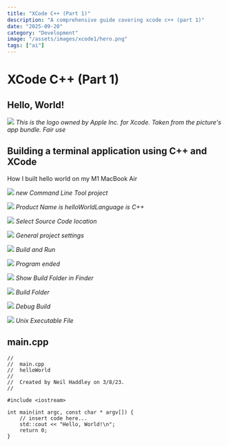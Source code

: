 ```yaml
---
title: "XCode C++ (Part 1)"
description: "A comprehensive guide covering xcode c++ (part 1)"
date: "2025-09-20"
category: "Development"
image: "/assets/images/xcode1/hero.png"
tags: ["ai"]
---
```


# XCode C++ (Part 1)

## Hello, World!

![](/assets/images/xcode1/xcode-14-icon-300x314.png)
*This is the logo owned by Apple Inc. for Xcode. Taken from the picture's app bundle. Fair use*


## Building a terminal application using C++ and XCode

How I built hello world on my M1 MacBook Air

![](/assets/images/xcode1/screen-shot-2023-03-08-at-10.40.19-am-1536x891.png)
*new Command Line Tool project*

![](/assets/images/xcode1/screen-shot-2023-03-08-at-10.40.45-am-1456x1034.png)
*Product Name is helloWorldLanguage is C++*

![](/assets/images/xcode1/screen-shot-2023-03-08-at-10.41.39-am-1536x855.png)
*Select Source Code location*

![](/assets/images/xcode1/screen-shot-2023-03-08-at-10.42.12-am-1536x889.png)
*General project settings*

![](/assets/images/xcode1/screen-shot-2023-03-08-at-10.42.35-am-1536x663.png)
*Build and Run*

![](/assets/images/xcode1/screen-shot-2023-03-08-at-10.43.19-am-1536x887.png)
*Program ended*

![](/assets/images/xcode1/screen-shot-2023-03-08-at-10.43.37-am-1536x641.png)
*Show Build Folder in Finder*

![](/assets/images/xcode1/screen-shot-2023-03-08-at-10.43.51-am-1536x723.png)
*Build Folder*

![](/assets/images/xcode1/screen-shot-2023-03-08-at-10.43.59-am-1536x295.png)
*Debug Build*

![](/assets/images/xcode1/screen-shot-2023-03-08-at-10.44.18-am-1536x729.png)
*Unix Executable File*


## main.cpp

```text
//
//  main.cpp
//  helloWorld
//
//  Created by Neil Haddley on 3/8/23.
//

#include <iostream>

int main(int argc, const char * argv[]) {
    // insert code here...
    std::cout << "Hello, World!\n";
    return 0;
}
```

